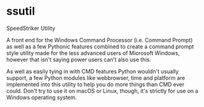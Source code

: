 # ssutil
SpeedStriker Utility

A front end for the Windows Command Processor (i.e. Command Prompt) as well as a few Pythonic features combined to create a command prompt style utility made for the less advanced users of Microsoft Windows, however that isn't saying power users can't also use this. 

As well as easily tying in with CMD features Python wouldn't usually support, a few Python modules like webbrowser, time and platform are implemented into this utility to help you do more things than CMD ever could. Don't try to use it on macOS or Linux, though, it's strictly for use on a Windows operating system.
